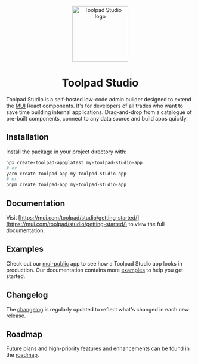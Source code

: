 <!-- markdownlint-disable-next-line -->
<p align="center">
  <a href="https://mui.com/toolpad/" rel="noopener" target="_blank"><img width="150" src="https://mui.com/static/logo.svg" alt="Toolpad Studio logo"></a>
</p>

<h1 align="center">Toolpad Studio</h1>

Toolpad Studio is a self-hosted low-code admin builder designed to extend the [MUI](https://mui.com/) React components. It's for developers of all trades who want to save time building internal applications. Drag-and-drop from a catalogue of pre-built components, connect to any data source and build apps quickly.

## Installation

Install the package in your project directory with:

```bash
npx create-toolpad-app@latest my-toolpad-studio-app
# or
yarn create toolpad-app my-toolpad-studio-app
# or
pnpm create toolpad-app my-toolpad-studio-app
```

## Documentation

Visit [https://mui.com/toolpad/studio/getting-started/](https://mui.com/toolpad/studio/getting-started/) to view the full documentation.

## Examples

Check out our [mui-public](https://tools-public.onrender.com/prod/pages/OverviewPage) app to see how a Toolpad Studio app looks in production.
Our documentation contains more [examples](https://mui.com/toolpad/studio/examples/) to help you get started.

## Changelog

The [changelog](https://github.com/mui/mui-toolpad/releases) is regularly updated to reflect what's changed in each new release.

## Roadmap

Future plans and high-priority features and enhancements can be found in the [roadmap](https://mui.com/toolpad/studio/getting-started/roadmap/).
